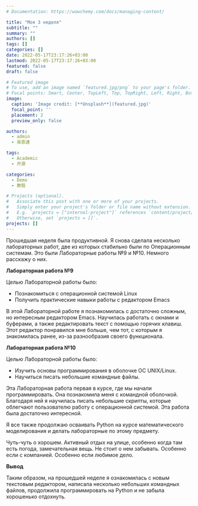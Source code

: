 ```yaml
---
# Documentation: https://wowchemy.com/docs/managing-content/

title: "Моя 3 неделя"
subtitle: ""
summary: ""
authors: []
tags: []
categories: []
date: 2022-05-17T23:17:26+03:00
lastmod: 2022-05-17T23:17:26+03:00
featured: false
draft: false

# Featured image
# To use, add an image named `featured.jpg/png` to your page's folder.
# Focal points: Smart, Center, TopLeft, Top, TopRight, Left, Right, BottomLeft, Bottom, BottomRight.
image:
  caption: 'Image credit: [**Unsplash**](featured.jpg)'
  focal_point: ''
  placement: 2
  preview_only: false

authors:
  - admin
  - 吳恩達

tags:
  - Academic
  - 开源

categories:
  - Demo
  - 教程

# Projects (optional).
#   Associate this post with one or more of your projects.
#   Simply enter your project's folder or file name without extension.
#   E.g. `projects = ["internal-project"]` references `content/project/deep-learning/index.md`.
#   Otherwise, set `projects = []`.
projects: []
---
```


Прошедшая неделя была продуктивной. Я снова сделала несколько лабораторных работ, две из которых стабильно были по Операционным системам. Это были Лабораторные работы №9 и №10. Немного расскажу о них.

**Лабораторная работа №9**

Целью Лабораторной работы было: 
- Познакомиться с операционной системой Linux
- Получить практические навыки работы с редактором Emacs

В этой Лабораторной работе я познакомилась с достаточно сложным, но интересным редактором Emacs. Научилась работать с окнами и буферами, а также редактировать текст с помощью горячих клавиш. Этот редактор понравился мне больше, чем тот, с которым я знакомилась ранее, из-за разнообразия своего функционала. 

**Лабораторная работа №10**

Целью Лабораторной работы было:
- Изучить основы программирования в оболочке ОС UNIX/Linux. 
- Научиться писать небольшие командные файлы.

Эта Лабораторная работа первая в курсе, где мы начали программировать. Она познакомила меня с командной оболочкой. Благодаря ней я научилась писать небольшие скрипты, которые облегчают пользователю работу с операционной системой. Эта работа была достаточно интересной. 

Я все также продолжаю осваивать Python на курсе математического моделирования и делать лабораторные по этому предмету. 

Чуть-чуть о хорошем. Активный отдых на улице, особенно когда там есть погода, замечательная вещь. Не стоит о нем забывать. Особенно если с компанией. Особенно если любимое дело.

**Вывод**

Таким образом, на прошедшей неделе я ознакомилась с новым текстовым редактором, написала несколько небольших командных файлов, продолжила программировать на Python и не забыла хорошенько отдохнуть. 
